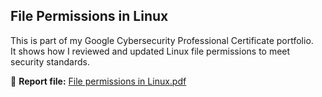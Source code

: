 ## File Permissions in Linux
This is part of my Google Cybersecurity Professional Certificate portfolio.  
It shows how I reviewed and updated Linux file permissions to meet security standards.  

📄 **Report file:** [File permissions in Linux.pdf](./File%20permissions%20in%20Linux.pdf)
